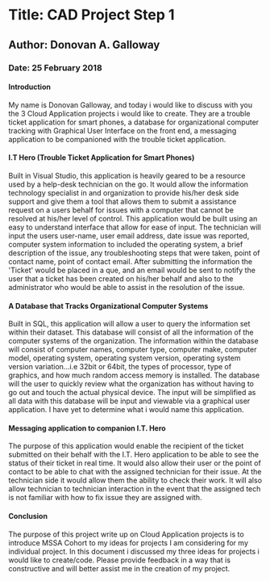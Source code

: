 # Title: CAD Project Step 1
## Author: Donovan A. Galloway
### Date: 25 February 2018

#### Introduction

My name is Donovan Galloway, and today i would like to discuss with you the 3 Cloud Application projects 
i would like to create. They are a trouble ticket application for smart phones, a database for organizational computer 
tracking with Graphical User Interface on the front end, a messaging application to be companioned with the trouble ticket 
application. 

#### I.T Hero (Trouble Ticket Application for Smart Phones)

Built in Visual Studio, this application is heavily geared to be a resource used by a help-desk technician on the go. It 
would allow the information technology specialist in and organization to provide his/her desk side support and give them a 
tool that allows them to submit a assistance request on a users behalf for issues with a computer that cannot be resolved at 
his/her level of control. This application would be built using an easy to understand interface that allow for ease of input. The 
technician will input the users user-name, user email address, date issue was reported, computer system information to included 
the operating system, a brief description of the issue, any troubleshooting steps that were taken, point of contact name, 
point of contact email. After submitting the information the 'Ticket' would be placed in a que, and an email would be sent to 
notify the user that a ticket has been created on his/her behalf and also to the administrator who would be able to assist in 
the resolution of the issue. 

#### A Database that Tracks Organizational Computer Systems

Built in SQL, this application will allow a user to query the information set within their dataset. This database will consist
of all the information of the computer systems of the organization. The information within the database will consist of computer
names, computer type, computer make, computer model, operating system, operating system version, operating system version
variation...i.e 32bit or 64bit, the types of processor, type of graphics, and how much random access memory is installed. The 
database will the user to quickly review what the organization has without having to go out and touch the actual physical 
device. The input will be simplified as all data with this database will be input and viewable via a graphical user application.
I have yet to determine what i would name this application.

#### Messaging application to companion I.T. Hero

The purpose of this application would enable the recipient of the ticket submitted on their behalf with the I.T. Hero 
application to be able to see the status of their ticket in real time. It would also allow their user or the point of contact 
to be able to chat with the assigned technician for their issue. At the technician side it would allow them the ability to 
check their work. It will also allow technician to technician interaction in the event that the assigned tech is not familiar 
with how to fix issue they are assigned with.

#### Conclusion

The purpose of this project write up on Cloud Application projects is to introduce MSSA Cohort to my ideas for projects I am 
considering for my individual project. In this document i discussed my three ideas for projects i would like to create/code.
Please provide feedback in a way that is constructive and will better assist me in the creation of my project.

   
  

 